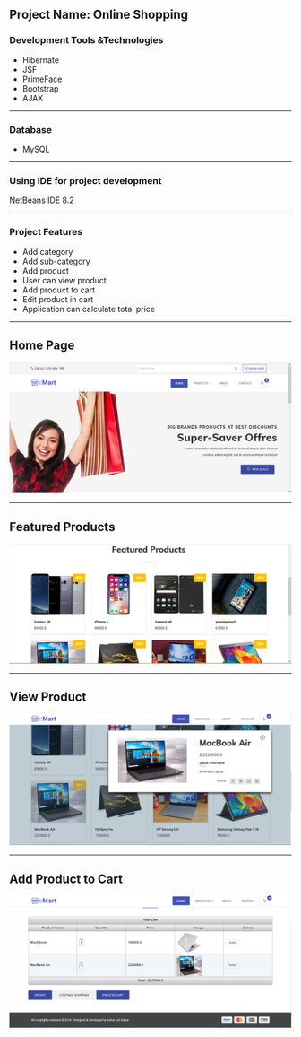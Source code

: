 <h2>Project Name: Online Shopping</h2>

<h3>Development Tools &Technologies</h3>
<ul>
  <li>Hibernate </li>
  <li>JSF</li>
  <li>PrimeFace</li>
  <li>Bootstrap</li>
  <li>AJAX</li>
</ul>

<hr/>

<h3>Database</h3>
<ul>
  <li>MySQL</li>
</ul>

<hr/>

<h3>Using IDE for project development</h3>
 NetBeans IDE 8.2

<hr/>

<h3>Project Features</h3>
<ul>
  <li>Add category </li>
  <li>Add sub-category </li>
  <li>Add product</li>
  <li>User can view product</li>
  <li>Add product to cart</li>
  <li>Edit product in cart</li>
  <li>Application can calculate total price</li>
</ul>

<hr/>
<h2>Home Page</h2>
<img src="Image/HomePage_1.PNG">

<hr/>
<h2>Featured Products</h2>
<img src="Image/HomePage_2.PNG">

<hr/>
<h2>View Product</h2>
<img src="Image/view_product.PNG">

<hr/>
<h2>Add Product to Cart</h2>
<img src="Image/product_add_2_cart.PNG">
